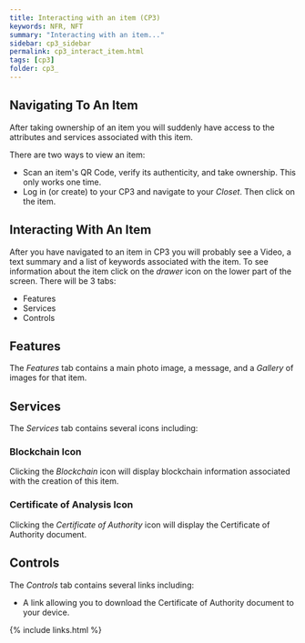 ```yaml
---
title: Interacting with an item (CP3)
keywords: NFR, NFT
summary: "Interacting with an item..."
sidebar: cp3_sidebar
permalink: cp3_interact_item.html
tags: [cp3]
folder: cp3_
---
```


## Navigating To An Item

After taking ownership of an item you will suddenly have access to the attributes and services associated with this item.  

There are two ways to view an item:

* Scan an item's QR Code, verify its authenticity, and take ownership.  This only works one time.
* Log in (or create) to your CP3 and navigate to your _Closet_.  Then click on the item.

## Interacting With An Item

After you have navigated to an item in CP3 you will probably see a Video, a text summary and a list of keywords associated with the item.  To see information about the item click on the _drawer_ icon on the lower part of the screen.  There will be 3 tabs:

* Features
* Services
* Controls

## Features

The _Features_ tab contains a main photo image, a message, and a _Gallery_ of images for that item.

## Services

The _Services_ tab contains several icons including:

### Blockchain Icon

Clicking the _Blockchain_ icon will display blockchain information associated with the creation of this item.

### Certificate of Analysis Icon

Clicking the _Certificate of Authority_ icon will display the Certificate of Authority document.

## Controls

The _Controls_ tab contains several links including: 

* A link allowing you to download the Certificate of Authority document to your device.

{% include links.html %}
